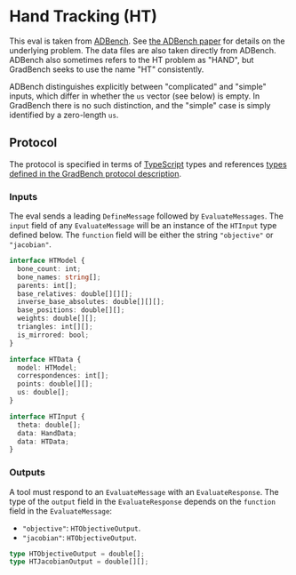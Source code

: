 # Hand Tracking (HT)

This eval is taken from
[ADBench](https://github.com/microsoft/ADBench). See [the ADBench
paper](https://arxiv.org/abs/1807.10129) for details on the underlying
problem. The data files are also taken directly from ADBench. ADBench
also sometimes refers to the HT problem as "HAND", but GradBench seeks
to use the name "HT" consistently.

ADBench distinguishes explicitly between "complicated" and "simple"
inputs, which differ in whether the `us` vector (see below) is empty.
In GradBench there is no such distinction, and the "simple" case is
simply identified by a zero-length `us`.

## Protocol

The protocol is specified in terms of [TypeScript][] types and
references [types defined in the GradBench protocol
description](https://github.com/gradbench/gradbench?tab=readme-ov-file#types).

### Inputs

The eval sends a leading `DefineMessage` followed by
`EvaluateMessages`. The `input` field of any `EvaluateMessage` will be
an instance of the `HTInput` type defined below. The `function` field
will be either the string `"objective"` or `"jacobian"`.


```typescript
interface HTModel {
  bone_count: int;
  bone_names: string[];
  parents: int[];
  base_relatives: double[][][];
  inverse_base_absolutes: double[][][];
  base_positions: double[][];
  weights: double[][];
  triangles: int[][];
  is_mirrored: bool;
}

interface HTData {
  model: HTModel;
  correspondences: int[];
  points: double[][];
  us: double[];
}

interface HTInput {
  theta: double[];
  data: HandData;
  data: HTData;
}
```

### Outputs

A tool must respond to an `EvaluateMessage` with an
`EvaluateResponse`. The type of the `output` field in the
`EvaluateResponse` depends on the `function` field in the
`EvaluateMessage`:

* `"objective"`: `HTObjectiveOutput`.
* `"jacobian"`: `HTObjectiveOutput`.

```typescript
type HTObjectiveOutput = double[];
type HTJacobianOutput = double[][];
```

[typescript]: https://www.typescriptlang.org/
